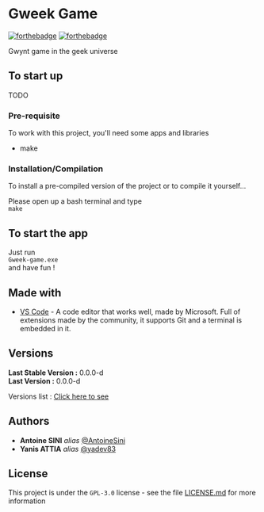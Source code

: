 # Gweek Game

[![forthebadge](https://forthebadge.com/images/badges/0-percent-optimized.svg)](https://forthebadge.com)
[![forthebadge](https://forthebadge.com/images/badges/made-with-c-plus-plus.svg)](https://forthebadge.com)

Gwynt game in the geek universe

## To start up

TODO

### Pre-requisite

To work with this project, you'll need some apps and libraries   

- make  

### Installation/Compilation

To install a pre-compiled version of the project or to compile it yourself...

Please open up a bash terminal and type  
``make``    

## To start the app

Just run  
``Gweek-game.exe``  
and have fun !  

## Made with

* [VS Code](https://code.visualstudio.com/) - A code editor that works well, made by Microsoft. Full of extensions made by the community, it supports Git and a terminal is embedded in it.  

## Versions
**Last Stable Version :** 0.0.0-d  
**Last Version :** 0.0.0-d  

Versions list : [Click here to see](https://github.com/AntoineSini/gweek/tags)  

## Authors

* **Antoine SINI** _alias_ [@AntoineSini](https://github.com/AntoineSini)  
* **Yanis ATTIA** _alias_ [@yadev83](https://github.com/yadev83)

## License

This project is under the ``GPL-3.0`` license - see the file [LICENSE.md](LICENSE.md) for more information


